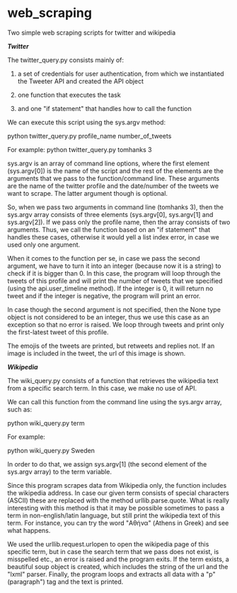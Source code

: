 # web_scraping
Two simple web scraping scripts for twitter and wikipedia


***Twitter***


The twitter_query.py consists mainly of:

1) a set of credentials for user authentication, from which we instantiated the Tweeter API and created the API object

2) one function that executes the task

3) and one "if statement" that handles how to call the function



We can execute this script using the sys.argv method:

python twitter_query.py profile_name number_of_tweets


For example:
python twitter_query.py tomhanks 3


sys.argv is an array of command line options, where the first element (sys.argv[0]) is  the name of the script and the rest of the elements are the arguments that we pass to the function/command line. These arguments are the name of the twitter profile and the date/number of the tweets we want to scrape. The latter argument though is optional.


So, when we pass two arguments in command line (tomhanks 3), then the sys.argv array consists of three elements (sys.argv[0], sys.argv[1] and sys.argv[2]). If we pass only the profile name, then the array consists of two arguments. Thus, we call the function based on an "if statement" that handles these cases, otherwise it would yell a list index error, in case we used only one argument.

When it comes to the function per se, in case we pass the second argument, we have to turn it into an integer (because now it is a string) to check if it is bigger than 0. In this case, the program will loop through the tweets of this profile and will print the number of tweets that we specified (using the api.user_timeline method). If the integer is 0, it will return no tweet and if the integer is negative, the program will print an error.

In case though the second argument is not specified, then the None type object is not considered to be an integer, thus we use this case as an exception so that no error is raised. We loop through tweets and print only the first-latest tweet of this profile.


The emojis of the tweets are printed, but retweets and replies not. If an image is included in the tweet, the url of this image is shown.



***Wikipedia***



The wiki_query.py consists of a function that retrieves the wikipedia text from a specific search term. In this case, we make no use of API.

We can call this function from the command line using the sys.argv array, such as:

python wiki_query.py term

For example:

python wiki_query.py Sweden


In order to do that, we assign sys.argv[1] (the second element of the sys.argv array) to the term variable.

Since this program scrapes data from Wikipedia only, the function includes the wikipedia address. In case our given term consists of special characters (ASCII) these are replaced with the method urllib.parse.quote. What is really interesting with this method is that it may be possible sometimes  to pass a term in non-english/latin language, but still print the wikipedia text of this term. For instance, you can try the word "Αθήνα" (Athens in Greek) and see what happens.

We used the urllib.request.urlopen to open the wikipedia page of this specific term, but in case the search term that we pass does not exist, is misspelled etc., an error is raised and the program exits. If the term exists, a beautiful soup object is created, which includes the string of the url and the "lxml" parser. Finally, the program loops and extracts all data with a "p" (paragraph") tag and the text is printed.
